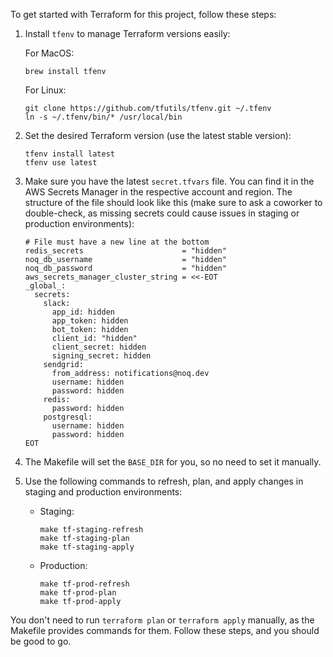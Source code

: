 To get started with Terraform for this project, follow these steps:

1. Install `tfenv` to manage Terraform versions easily:

   For MacOS:

   ```
   brew install tfenv
   ```

   For Linux:

   ```
   git clone https://github.com/tfutils/tfenv.git ~/.tfenv
   ln -s ~/.tfenv/bin/* /usr/local/bin
   ```

2. Set the desired Terraform version (use the latest stable version):

   ```
   tfenv install latest
   tfenv use latest
   ```

3. Make sure you have the latest `secret.tfvars` file. You can find it in the AWS Secrets Manager in the respective account and region. The structure of the file should look like this (make sure to ask a coworker to double-check, as missing secrets could cause issues in staging or production environments):

   ```
   # File must have a new line at the bottom
   redis_secrets                      = "hidden"
   noq_db_username                    = "hidden"
   noq_db_password                    = "hidden"
   aws_secrets_manager_cluster_string = <<-EOT
   _global_:
     secrets:
       slack:
         app_id: hidden
         app_token: hidden
         bot_token: hidden
         client_id: "hidden"
         client_secret: hidden
         signing_secret: hidden
       sendgrid:
         from_address: notifications@noq.dev
         username: hidden
         password: hidden
       redis:
         password: hidden
       postgresql:
         username: hidden
         password: hidden
   EOT
   ```

4. The Makefile will set the `BASE_DIR` for you, so no need to set it manually.

5. Use the following commands to refresh, plan, and apply changes in staging and production environments:

   - Staging:

     ```
     make tf-staging-refresh
     make tf-staging-plan
     make tf-staging-apply
     ```

   - Production:
     ```
     make tf-prod-refresh
     make tf-prod-plan
     make tf-prod-apply
     ```

You don't need to run `terraform plan` or `terraform apply` manually, as the Makefile provides commands for them. Follow these steps, and you should be good to go.
